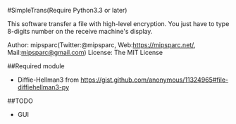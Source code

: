 #SimpleTrans(Require Python3.3 or later)

This software transfer a file with high-level encryption. You just have to type 8-digits number on the receive machine's display. 

Author: mipsparc(Twitter:@mipsparc, Web:https://mipsparc.net/, Mail:mipsparc@gmail.com)
License: The MIT License

##Required module
- Diffie-Hellman3 from https://gist.github.com/anonymous/11324965#file-diffiehellman3-py

##TODO
- GUI
